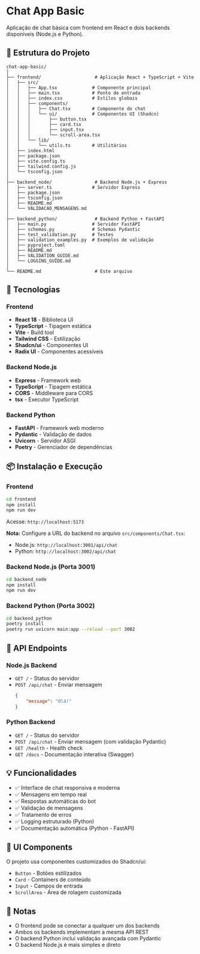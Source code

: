 # Chat App Basic

Aplicação de chat básica com frontend em React e dois backends disponíveis (Node.js e Python).

## 📁 Estrutura do Projeto

```
chat-app-basic/
│
├── frontend/                    # Aplicação React + TypeScript + Vite
│   ├── src/
│   │   ├── App.tsx             # Componente principal
│   │   ├── main.tsx            # Ponto de entrada
│   │   ├── index.css           # Estilos globais
│   │   ├── components/
│   │   │   ├── Chat.tsx        # Componente do chat
│   │   │   └── ui/             # Componentes UI (Shadcn)
│   │   │       ├── button.tsx
│   │   │       ├── card.tsx
│   │   │       ├── input.tsx
│   │   │       └── scroll-area.tsx
│   │   └── lib/
│   │       └── utils.ts        # Utilitários
│   ├── index.html
│   ├── package.json
│   ├── vite.config.ts
│   ├── tailwind.config.js
│   └── tsconfig.json
│
├── backend_node/                # Backend Node.js + Express
│   ├── server.ts               # Servidor Express
│   ├── package.json
│   ├── tsconfig.json
│   ├── README.md
│   └── VALIDACAO_MENSAGENS.md
│
├── backend_python/              # Backend Python + FastAPI
│   ├── main.py                 # Servidor FastAPI
│   ├── schemas.py              # Schemas Pydantic
│   ├── test_validation.py      # Testes
│   ├── validation_examples.py  # Exemplos de validação
│   ├── pyproject.toml
│   ├── README.md
│   ├── VALIDATION_GUIDE.md
│   └── LOGGING_GUIDE.md
│
└── README.md                    # Este arquivo
```

## 🚀 Tecnologias

### Frontend

-   **React 18** - Biblioteca UI
-   **TypeScript** - Tipagem estática
-   **Vite** - Build tool
-   **Tailwind CSS** - Estilização
-   **Shadcn/ui** - Componentes UI
-   **Radix UI** - Componentes acessíveis

### Backend Node.js

-   **Express** - Framework web
-   **TypeScript** - Tipagem estática
-   **CORS** - Middleware para CORS
-   **tsx** - Executor TypeScript

### Backend Python

-   **FastAPI** - Framework web moderno
-   **Pydantic** - Validação de dados
-   **Uvicorn** - Servidor ASGI
-   **Poetry** - Gerenciador de dependências

## 📦 Instalação e Execução

### Frontend

```bash
cd frontend
npm install
npm run dev
```

Acesse: `http://localhost:5173`

**Nota:** Configure a URL do backend no arquivo `src/components/Chat.tsx`:

-   Node.js: `http://localhost:3001/api/chat`
-   Python: `http://localhost:3002/api/chat`

### Backend Node.js (Porta 3001)

```bash
cd backend_node
npm install
npm run dev
```

### Backend Python (Porta 3002)

```bash
cd backend_python
poetry install
poetry run uvicorn main:app --reload --port 3002
```

## 🔌 API Endpoints

### Node.js Backend

-   `GET /` - Status do servidor
-   `POST /api/chat` - Enviar mensagem
    ```json
    {
        "message": "Olá!"
    }
    ```

### Python Backend

-   `GET /` - Status do servidor
-   `POST /api/chat` - Enviar mensagem (com validação Pydantic)
-   `GET /health` - Health check
-   `GET /docs` - Documentação interativa (Swagger)

## 💡 Funcionalidades

-   ✅ Interface de chat responsiva e moderna
-   ✅ Mensagens em tempo real
-   ✅ Respostas automáticas do bot
-   ✅ Validação de mensagens
-   ✅ Tratamento de erros
-   ✅ Logging estruturado (Python)
-   ✅ Documentação automática (Python - FastAPI)

## 🎨 UI Components

O projeto usa componentes customizados do Shadcn/ui:

-   `Button` - Botões estilizados
-   `Card` - Containers de conteúdo
-   `Input` - Campos de entrada
-   `ScrollArea` - Área de rolagem customizada

## 📝 Notas

-   O frontend pode se conectar a qualquer um dos backends
-   Ambos os backends implementam a mesma API REST
-   O backend Python inclui validação avançada com Pydantic
-   O backend Node.js é mais simples e direto
